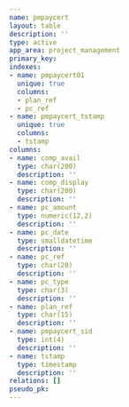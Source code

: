```yaml
---
name: pmpaycert
layout: table
description: ''
type: active
app_area: project_management
primary_key: 
indexes:
- name: pmpaycert01
  unique: true
  columns:
  - plan_ref
  - pc_ref
- name: pmpaycert_tstamp
  unique: true
  columns:
  - tstamp
columns:
- name: comp_avail
  type: char(200)
  description: ''
- name: comp_display
  type: char(200)
  description: ''
- name: pc_amount
  type: numeric(12,2)
  description: ''
- name: pc_date
  type: smalldatetime
  description: ''
- name: pc_ref
  type: char(20)
  description: ''
- name: pc_type
  type: char(3)
  description: ''
- name: plan_ref
  type: char(15)
  description: ''
- name: pmpaycert_sid
  type: int(4)
  description: ''
- name: tstamp
  type: timestamp
  description: ''
relations: []
pseudo_pk: 
---
```


